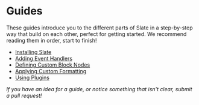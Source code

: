 
# Guides

These guides introduce you to the different parts of Slate in a step-by-step way that build on each other, perfect for getting started. We recommend reading them in order, start to finish!

- [Installing Slate](./installing-slate.md)
- [Adding Event Handlers](./adding-event-handlers.md)
- [Defining Custom Block Nodes](./defining-custom-block-nodes.md)
- [Applying Custom Formatting](./applying-custom-formatting.md)
- [Using Plugins](./using-plugins.md)

_If you have an idea for a guide, or notice something that isn't clear, submit a pull request!_
